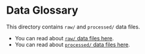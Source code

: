 # Data Glossary

This directory contains `raw/` and `processed/` data files.

- You can read about [`raw/` data files here](raw/).
- You can read about [`processed/` data files here](processed/).